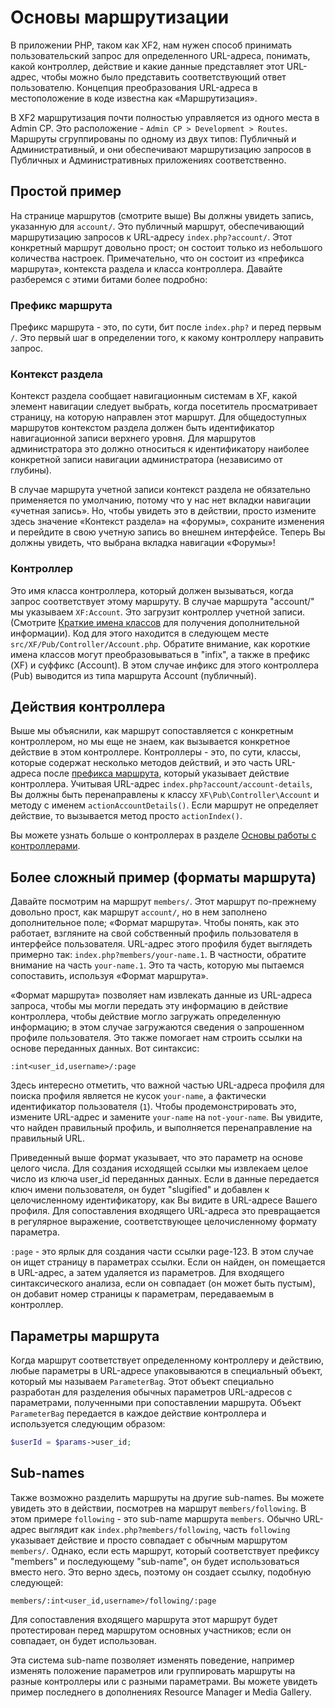 # Основы маршрутизации

В приложении PHP, таком как XF2, нам нужен способ принимать пользовательский запрос для определенного URL-адреса, понимать, какой контроллер, действие и какие данные представляет этот URL-адрес, чтобы можно было представить соответствующий ответ пользователю. Концепция преобразования URL-адреса в местоположение в коде известна как «Маршрутизация».

В XF2 маршрутизация почти полностью управляется из одного места в Admin CP. Это расположение - `Admin CP > Development > Routes`. Маршруты сгруппированы по одному из двух типов: Публичный и Административный, и они обеспечивают маршрутизацию запросов в Публичных и Административных приложениях соответственно.

## Простой пример

На странице маршрутов (смотрите выше) Вы должны увидеть запись, указанную для `account/`. Это публичный маршрут, обеспечивающий маршрутизацию запросов к URL-адресу `index.php?account/`. Этот конкретный маршрут довольно прост; он состоит только из небольшого количества настроек. Примечательно, что он состоит из «префикса маршрута», контекста раздела и класса контроллера. Давайте разберемся с этими битами более подробно:

### Префикс маршрута

Префикс маршрута - это, по сути, бит после `index.php?` и перед первым `/`. Это первый шаг в определении того, к какому контроллеру направить запрос.
 
### Контекст раздела

Контекст раздела сообщает навигационным системам в XF, какой элемент навигации следует выбрать, когда посетитель просматривает страницу, на которую направлен этот маршрут. Для общедоступных маршрутов контекстом раздела должен быть идентификатор навигационной записи верхнего уровня. Для маршрутов администратора это должно относиться к идентификатору наиболее конкретной записи навигации администратора (независимо от глубины).

В случае маршрута учетной записи контекст раздела не обязательно применяется по умолчанию, потому что у нас нет вкладки навигации «учетная запись». Но, чтобы увидеть это в действии, просто измените здесь значение «Контекст раздела» на «форумы», сохраните изменения и перейдите в свою учетную запись во внешнем интерфейсе. Теперь Вы должны увидеть, что выбрана вкладка навигации «Форумы»!

### Контроллер

Это имя класса контроллера, который должен вызываться, когда запрос соответствует этому маршруту. В случае маршрута "account/" мы указываем `XF:Account`. Это загрузит контроллер учетной записи. (Смотрите [Краткие имена классов](general-concepts.md#short-class-names) для получения дополнительной информации). Код для этого находится в следующем месте `src/XF/Pub/Controller/Account.php`. Обратите внимание, как короткие имена классов могут преобразовываться в "infix", а также в префикс (XF) и суффикс (Account). В этом случае инфикс для этого контроллера (Pub) выводится из типа маршрута Account (публичный).

## Действия контроллера

Выше мы объяснили, как маршрут сопоставляется с конкретным контроллером, но мы еще не знаем, как вызывается конкретное действие в этом контроллере. Контроллеры - это, по сути, классы, которые содержат несколько методов действий, и это часть URL-адреса после [префикса маршрута](#route-prefix), который указывает действие контроллера. Учитывая URL-адрес `index.php?account/account-details`, Вы должны быть перенаправлены к классу `XF\Pub\Controller\Account` и методу с именем `actionAccountDetails()`. Если маршрут не определяет действие, то вызывается метод просто `actionIndex()`.

Вы можете узнать больше о контроллерах в разделе [Основы работы с контроллерами](controller-basics.md).

## Более сложный пример (форматы маршрута)

Давайте посмотрим на маршрут `members/`. Этот маршрут по-прежнему довольно прост, как маршрут `account/`, но в нем заполнено дополнительное поле; «Формат маршрута». Чтобы понять, как это работает, взгляните на свой собственный профиль пользователя в интерфейсе пользователя. URL-адрес этого профиля будет выглядеть примерно так: `index.php?members/your-name.1`. В частности, обратите внимание на часть `your-name.1`. Это та часть, которую мы пытаемся сопоставить, используя «Формат маршрута».

«Формат маршрута» позволяет нам извлекать данные из URL-адреса запроса, чтобы мы могли передать эту информацию в действие контроллера, чтобы действие могло загружать определенную информацию; в этом случае загружаются сведения о запрошенном профиле пользователя. Это также помогает нам строить ссылки на основе переданных данных. Вот синтаксис:

```plain
:int<user_id,username>/:page
```

Здесь интересно отметить, что важной частью URL-адреса профиля для поиска профиля является не кусок `your-name`, а фактически идентификатор пользователя (`1`). Чтобы продемонстрировать это, измените URL-адрес и замените `your-name` на `not-your-name`. Вы увидите, что найден правильный профиль, и выполняется перенаправление на правильный URL.

Приведенный выше формат указывает, что это параметр на основе целого числа. Для создания исходящей ссылки мы извлекаем целое число из ключа user_id переданных данных. Если в данные передается ключ имени пользователя, он будет "slugified" и добавлен к целочисленному идентификатору, как Вы видите в URL-адресе Вашего профиля. Для сопоставления входящего URL-адреса это превращается в регулярное выражение, соответствующее целочисленному формату параметра.

`:page` - это ярлык для создания части ссылки page-123. В этом случае он ищет страницу в параметрах ссылки. Если он найден, он помещается в URL-адрес, а затем удаляется из параметров. Для входящего синтаксического анализа, если он совпадает (он может быть пустым), он добавит номер страницы к параметрам, передаваемым в контроллер.

## Параметры маршрута

Когда маршрут соответствует определенному контроллеру и действию, любые параметры в URL-адресе упаковываются в специальный объект, который мы называем `ParameterBag`. Этот объект специально разработан для разделения обычных параметров URL-адресов с параметрами, полученными при сопоставлении маршрута. Объект `ParameterBag` передается в каждое действие контроллера и используется следующим образом:

```php
$userId = $params->user_id;
```

## Sub-names

Также возможно разделить маршруты на другие sub-names. Вы можете увидеть это в действии, посмотрев на маршрут `members/following`. В этом примере `following` - это sub-name маршрута `members`. Обычно URL-адрес выглядит как `index.php?members/following`, часть `following` указывает действие и просто совпадает с обычным маршрутом `members/`. Однако, если есть маршрут, который соответствует префиксу "members" и последующему "sub-name", он будет использоваться вместо него. Это верно здесь, поэтому он создает ссылку, подобную следующей:

```plain
members/:int<user_id,username>/following/:page
```

Для сопоставления входящего маршрута этот маршрут будет протестирован перед маршрутом основных участников; если он совпадает, он будет использован.

Эта система sub-name позволяет изменять поведение, например изменять положение параметров или группировать маршруты на разные контроллеры или с разными параметрами. Вы можете увидеть пример последнего в дополнениях Resource Manager и Media Gallery.

